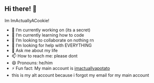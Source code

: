 ## Hi there! 👋
Im ImActuallyACookie!

- 🔭 I’m currently working on (its a secret)
- 🌱 I’m currently learning how to code
- 👯 I’m looking to collaborate on nothing rn
- 🤔 I’m looking for help with EVERYTHING
- 💬 Ask me about my life
- 📫 How to reach me: please dont
- 😄 Pronouns: he/him
- ⚡ Fun fact: My main account is [imactuallyapotato](github.com/imactuallyapotato)
- this is my alt account because i forgot my email for my main account
